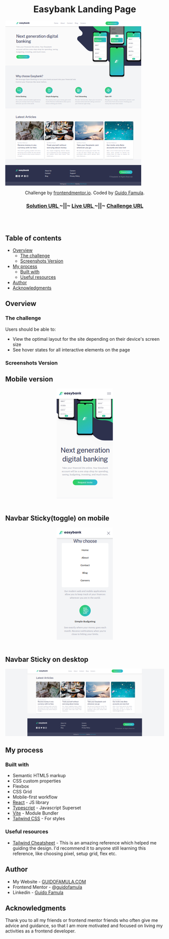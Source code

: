 <h1 align="center">Easybank Landing Page</h1>

<img align='center' src="./src/assets/screenshots/easybank-landing-page-desktop.png" ></img>

<div align="center">
   Challenge by  <a href="https://www.frontendmentor.io?ref=challenge" target="_blank">frontendmentor.io</a>. Coded by <a href="https://guidofamula.com">Guido Famula</a>.
</div>

<div align="center">
  <h3>
    <a href="https://www.frontendmentor.io/solutions/order-summary-component-oThH3-g4cJ" target='_blank' color="white">
      Solution URL
    </a>
  <span> ~||~ </span>    <a target='_blank' href="https://guidofamula.github.io/easybank-landing-page-frontendmentor">
      Live URL
    </a>
  <span> ~||~ </span>    <a target='_blank' href="https://www.frontendmentor.io/challenges/easybank-landing-page-WaUhkoDN">
      Challenge URL
    </a>
  </h3>
</div>

<br/>
<br/>

## Table of contents

- [Overview](#overview)
  - [The challenge](#the-challenge)
  - [Screenshots Version](#screenshots-version)
- [My process](#my-process)
  - [Built with](#built-with)
  - [Useful resources](#useful-resources)
- [Author](#author)
- [Acknowledgments](#acknowledgments)

## Overview

### The challenge

Users should be able to:

- View the optimal layout for the site depending on their device's screen size
- See hover states for all interactive elements on the page

### Screenshots Version

<h2>Mobile version</h2>
<div align="center">
<img src="./src/assets/screenshots/easybank-landing-page-mobile1.png" ></img>
</div>
<br />
<h2>Navbar Sticky(toggle) on mobile</h2>
<div align="center">
<img src="./src/assets/screenshots/easybank-landing-page-mobile2.png" ></img>
</div>
<br />
<h2>Navbar Sticky on desktop</h2>
<div align="center">
<img src="./src/assets/screenshots/easybank-landing-page-desktop2.png" ></img>
</div>

## My process

### Built with

- Semantic HTML5 markup
- CSS custom properties
- Flexbox
- CSS Grid
- Mobile-first workflow
- [React](https://reactjs.org/) - JS library
- [Typescript](https://www.typescriptlang.org) - Javascript Superset
- [Vite](https://vitejs.dev/) - Module Bundler
- [Tailwind CSS](https://tailwindcss.com/) - For styles

### Useful resources

- [Tailwind Cheatsheet](https://tailwindcomponents.com/cheatsheet/) - This is an amazing reference which helped me guiding the design. I'd recommend it to anyone still learning this reference, like choosing pixel, setup grid, flex etc.

## Author

- My Website - [GUIDOFAMULA.COM](https://guidofamula.com)
- Frontend Mentor - [@guidofamula](https://www.frontendmentor.io/profile/guidofamula)
- Linkedin - [Guido Famula](https://www.linkedin.com/in/guido-famula/)

## Acknowledgments

Thank you to all my friends or frontend mentor friends who often give me advice and guidance, so that I am more motivated and focused on living my activities as a frontend developer.
